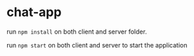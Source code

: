 # chat-app

run `npm install` on both client and server folder.

run `npm start` on both client and server to start the application
